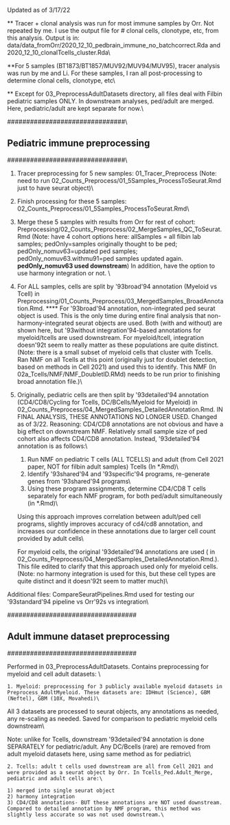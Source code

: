 
Updated as of 3/17/22

** Tracer + clonal analysis was run for most immune samples by Orr. Not repeated by me. I use the output file for # clonal cells, clonotype, etc, from this analysis.  Output is in: data/data_fromOrr/2020_12_10_pedbrain_immune_no_batchcorrect.Rda and 2020_12_10_clonalTcells_cluster.Rda\

**For 5 samples (BT1873/BT1857/MUV92/MUV94/MUV95), tracer analysis was run by me and Li. For these samples, I ran all post-processing to determine clonal cells, clonotype, etc\

** Except for 03_PreprocessAdultDatasets directory, all files deal with Filbin pediatric samples ONLY. In downstream analyses, ped/adult are merged. Here, pediatric/adult are kept separate for now.\


###############################\
## Pediatric immune  preprocessing ## 
###############################\

1. Tracer preprocessing for 5 new samples: 01_Tracer_Preprocess (Note: need to run 02_Counts_Preprocess/01_5Samples_ProcessToSeurat.Rmd just to have seurat object)\

2. Finish processing for these 5 samples: 02_Counts_Preprocess/01_5Samples_ProcessToSeurat.Rmd\

3. Merge these 5 samples with results from Orr for rest of cohort: Preprocessing/02_Counts_Preprocess/02_MergeSamples_QC_ToSeurat.Rmd (Note: have 4 cohort options here: allSamples = all filbin lab samples; pedOnly=samples originally thought to be ped; pedOnly_nomuv63=updated ped samples; pedOnly_nomuv63.withmu91=ped samples updated again. ******pedOnly_nomuv63 used downstream******) In addition, have the option to use harmony integration or not. \

4. For ALL samples, cells are split by \'93broad\'94 annotation (Myeloid vs Tcell) in Preprocessing/01_Counts_Preprocess/03_MergedSamples_BroadAnnotation.Rmd. **** For \'93broad\'94 annotation, non-integrated ped seurat object is used. This is the only time during entire final analysis that non-harmony-integrated seurat objects are used. Both (with and without) are shown here, but \'93without integration\'94-based annotations for myeloid/tcells are used downstream. For myeloid/tcell, integration doesn\'92t seem to really matter as these populations are quite distinct. (Note: there is a small subset of myeloid cells that cluster with Tcells. Ran NMF on all Tcells at this point (originally just for doublet detection, based on methods in Cell 2021) and used this to identify. This NMF (In 02a_Tcells/NMF/NMF_DoubletID.RMd) needs to be run prior to finishing broad annotation file.)\

5. Originally, pediatric cells are then split by \'93detailed\'94 annotation (CD4/CD8/Cycling for Tcells, DC/BCells/Myeloid for Myeloid) in 02_Counts_Preprocess/04_MergedSamples_DetailedAnnotation.Rmd. IN FINAL ANALYSIS, THESE ANNOTATIONS NO LONGER USED. Changed as of 3/22. Reasoning: CD4/CD8 annotations are not obvious and have a big effect on downstream NMF. Relatively small sample size of ped cohort also affects CD4/CD8 annotation. Instead, \'93detailed\'94 annotation is as follows:\
	1. Run NMF on pediatric T cells (ALL TCELLS) and adult (from Cell 2021 paper, NOT for filbin adult samples) Tcells (In *.Rmd)\
	2. Identify \'93shared\'94 and \'93specific\'94 programs, re-generate genes from \'93shared\'94 programs\
	3. Using these program assignments, determine CD4/CD8 T cells separately for each NMF program, for both ped/adult simultaneously (in *.Rmd)\

	Using this approach improves correlation between adult/ped cell programs, slightly improves accuracy of cd4/cd8 annotation, and increases our confidence in these annotations due to larger cell count provided by adult cells\

	For myeloid cells, the original \'93detailed\'94 annotations are used ( in 02_Counts_Preprocess/04_MergedSamples_DetailedAnnotation.Rmd.). This file edited to clarify that this approach used only for myeloid cells. (Note: no harmony integration is used for this, but these cell types are quite distinct and it doesn\'92t seem to matter much)\


Additional files: CompareSeuratPipelines.Rmd used for testing our \'93standard\'94 pipeline vs Orr\'92s vs integration\

##################################
## Adult immune dataset preprocessing ## 
##################################

Performed in 03_PreprocessAdultDatasets. Contains preprocessing for myeloid and cell adult datasets: \

	1. Myeloid: preprocessing for 3 publicly available myeloid datasets in Preprocess_AdultMyeloid. These datasets are: IDHmut (Science), GBM (Neftel), GBM (10X, Movahedi)\

All 3 datasets are processed to seurat objects, any annotations as needed, any re-scaling as needed. Saved for comparison to pediatric myeloid cells downstream\

Note: unlike for Tcells, downstream \'93detailed\'94 annotation is done SEPARATELY for pediatric/adult. Any DC/Bcells (rare) are removed from adult myeloid datasets here, using same method as for pediatric\

	2. Tcells: adult t cells used downstream are all from Cell 2021 and were provided as a seurat object by Orr. In Tcells_Ped.Adult_Merge, pediatric and adult cells are:\

	1) merged into single seurat object 
	2) harmony integration 
	3) CD4/CD8 annotations- BUT these annotations are NOT used downstream. Compared to detailed annotation by NMF program, this method was slightly less accurate so was not used downstream.\
